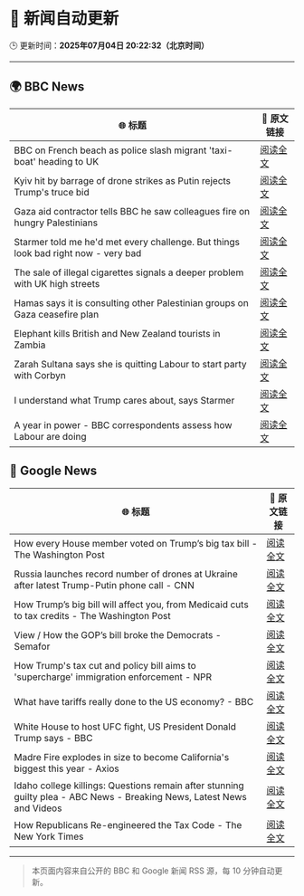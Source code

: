 # 🧠 新闻自动更新

🕒 更新时间：**2025年07月04日 20:22:32（北京时间）**

---

## 🌍 BBC News

| 🌐 标题 | 🔗 原文链接 |
|--------|-------------|
| BBC on French beach as police slash migrant 'taxi-boat' heading to UK | [阅读全文](https://www.bbc.com/news/articles/c5ygjjxjlplo) |
| Kyiv hit by barrage of drone strikes as Putin rejects Trump's truce bid | [阅读全文](https://www.bbc.com/news/articles/cx2g3qvz0pvo) |
| Gaza aid contractor tells BBC he saw colleagues fire on hungry Palestinians | [阅读全文](https://www.bbc.com/news/articles/cnvmry71q5yo) |
| Starmer told me he'd met every challenge. But things look bad right now - very bad | [阅读全文](https://www.bbc.com/news/articles/ckg5dgr4mepo) |
| The sale of illegal cigarettes signals a deeper problem with UK high streets | [阅读全文](https://www.bbc.com/news/articles/cy9097lwxg9o) |
| Hamas says it is consulting other Palestinian groups on Gaza ceasefire plan | [阅读全文](https://www.bbc.com/news/articles/cnvmrmvp98go) |
| Elephant kills British and New Zealand tourists in Zambia | [阅读全文](https://www.bbc.com/news/articles/cp86jkdn838o) |
| Zarah Sultana says she is quitting Labour to start party with Corbyn | [阅读全文](https://www.bbc.com/news/articles/cwyel9kgdvdo) |
| I understand what Trump cares about, says Starmer | [阅读全文](https://www.bbc.com/news/articles/cq8ze23vx4po) |
| A year in power - BBC correspondents assess how Labour are doing | [阅读全文](https://www.bbc.com/news/articles/crenvyrnv33o) |

## 📰 Google News

| 🌐 标题 | 🔗 原文链接 |
|--------|-------------|
| How every House member voted on Trump’s big tax bill - The Washington Post | [阅读全文](https://news.google.com/rss/articles/CBMikwFBVV95cUxOR3F1a2xLcWk1TUlJelFZYXdQMXlwc213Vy1mMHpwT29MdlJXVWRHcWpVM0g0Zno4YmlHc1VqOFVBczlocTlFclF1M2wxNW13dDhfQUtLemdoUzg2ekR4Ykd4b0NKbHFMMUFzWFhHWkhvY3pldjZybDFBd19sX09wazNnT1YxUWxWekFJMDZaWEdkdU0?oc=5) |
| Russia launches record number of drones at Ukraine after latest Trump-Putin phone call - CNN | [阅读全文](https://news.google.com/rss/articles/CBMijgFBVV95cUxQbjh2aG1pOWNaeHg3dGxzZTFYNGdjS2E4d3NDbTZidlpPOWJyeXBjQWhBRHFDVjVTY2plVUNMY0RPVE5vdVdOVVNxTk82S2Vza0piUWVpWmZhWjhxSEpDWnZyZm8xQW84emxlZmE4MzJNd3hGOVNfX2VXeTdaMEtOOEJ4VXhfd0xFRVJnMERR0gGTAUFVX3lxTE13ZTB1MktkdHpXRVM2eU5KWVd0Q2MyWDJLM1JFMHNHNlpJeWk1a2trckJCN3Uzc2JqNzdyaEJFS1FJV0xvVEZUM0VxZllRTWtJTDhLZmlSUm0tUkJsUnVJbTFnQ3VLRGZUNDlyVDZ6VlpMV2IwZ3FVSXRXS2t0c3lDUFVXa3R0aW03UGR0NW1EQXNxcw?oc=5) |
| How Trump’s big bill will affect you, from Medicaid cuts to tax credits - The Washington Post | [阅读全文](https://news.google.com/rss/articles/CBMimAFBVV95cUxNUHRpWGxNZl81OGJfU1M5MGhncFh2blZhTlZTX2ROVW82NHRpNzFIYWlJaWNRVks5Q2hMVnlzczg0R0lxWlNlb3dZbndFemVfRWJTUHVBcUlnanpDeEdXNmZ3UGtWcWtSWUZ6MThsX284TlFoT1NvdnpZcE8wTjRLR3dCOXFWSW5fbklqOTN4N1RmZXExYjFEdg?oc=5) |
| View / How the GOP’s bill broke the Democrats - Semafor | [阅读全文](https://news.google.com/rss/articles/CBMihwFBVV95cUxNM1lzR3R2c1JZSWNpT1kxMk14X2RDeHllS2hqWV94Nk1kVDBDYUx6LUZTTThUVGpSaW9YYUhxT0hsaHh4WG1XTGRPTlk3dXlVUlcyRncwb0lxOG5hTEdBSTluckh1YlFMUDloMlpwcGFWekFOQ1BfR1laTFBTcmw4anlRS2NOMGs?oc=5) |
| How Trump's tax cut and policy bill aims to 'supercharge' immigration enforcement - NPR | [阅读全文](https://news.google.com/rss/articles/CBMijAFBVV95cUxOZkVLVEJQQjJQaGNPNTY1T0I4OEJaREdfSnlQSHgyaG00dEtYbE16WUNyRGJGWlJQNktITlc2OXFNWThjX3p5NDV1bExSSWlCakVqVHQ0S29DeFBtUW5NZUY0ME10dDRBNEhtRHZ2TmpmTWZ0MXpWZ1BVQ1R0cWdMOGRLVnNwb0tVZE5pMQ?oc=5) |
| What have tariffs really done to the US economy? - BBC | [阅读全文](https://news.google.com/rss/articles/CBMiWkFVX3lxTE1tU0xVay1QVjlER2ljTnhNR1MyNm9BUTlLOFBmN2EydTdMaFhyVFcwcmZTUXdkdWFraEJueEQwMzlhMGdxRjVqVmdTNG1VRGo1dVhHUjFaT2xEQdIBX0FVX3lxTE84bzU1N3dHbmo1WmJJcmFUdmY1djhvTjNQbkRBV3RIckt6SjdmWm5CRkFFQTFCLXc0TFZqXzlDU2QtcWRPbElRcUxYSU92NlNuUmVjdGJMcW5YX21JNFVj?oc=5) |
| White House to host UFC fight, US President Donald Trump says - BBC | [阅读全文](https://news.google.com/rss/articles/CBMiWkFVX3lxTE9iajM2NVRGVjdjSVZiX2NLNFVReVZnYjdWQXlxTjVmbS1WMUpIZ3U0d0pCUE5QcldPajlkeVRxbnRVNXZnMjBGcXdxUDhPWHd3M1RtRUtiQ2lCd9IBX0FVX3lxTFAzYVFhYVpwRmVMampoNkZiYV9ZYm9fZTVBZlhyTUJ2R09KSWtlR3c3bHhrLVo2OUhSeTNUajFOZkhZMzhuVnFCdENtUVRwVHBubWdXVEt5dHZnazhrTXRn?oc=5) |
| Madre Fire explodes in size to become California's biggest this year - Axios | [阅读全文](https://news.google.com/rss/articles/CBMidkFVX3lxTFBpSTBRcU1la09JNkZTUElPVzh2eV9Yc25jcDFkenVfUEg1STk2UzFldk1zaW5Jdzc5eFFVVjB1cEczSzExZGdyUkpIbXI5LUh2R1dGNU5MREc3dllFV09tODQ0cjlJem1aeUhCMDk4TWR6cGFiQ3c?oc=5) |
| Idaho college killings: Questions remain after stunning guilty plea - ABC News - Breaking News, Latest News and Videos | [阅读全文](https://news.google.com/rss/articles/CBMiqgFBVV95cUxPeERGMGhFZUdnYUEzTHB2MjFXTHdpLVZJd01jTC1DTHVPN2NkRWxGSGNtNnJ0ZGtHQWxCZVVZOC1TbVJ3QmZ4YklZN2R4WkdWYkZoVGY5TVhDLTN5Tks3Vk5UUjdKaTFqNVB5M1ZESXRTVHJBZnB2VEdIdF91Q2dLbnFRM0JOSVZ2RHY4a2t5TG1WZ014UThvUHMtYUNJWmpSaUotX2d2QmVCQdIBrwFBVV95cUxPYXVmR0FHYW5lWjFKcUZyald0ZllTRlZQUWhkbVFVaTNnNTRWakw2SVZvMWJ6bWxrd3VIZHlYQ21TUXlVekNWQkxSZDg2N0RqMXBLVkFUdE9BNTE3Y2pkQlBrUXVCOWZDMzJsUlJhRFNTQjlIRnVDNExtdDZITkZRbDFHMjZxREluNEN5WGNhNFdaTFhRMzJ1Qkpud2UyMUVDRkhvUmo3Y1ctYzMxa1lJ?oc=5) |
| How Republicans Re-engineered the Tax Code - The New York Times | [阅读全文](https://news.google.com/rss/articles/CBMihAFBVV95cUxOS2VkRXFJZm9kcl82YXY1bHM0eDVtRmNmNXBybWE4d1I1dW1PX0hjRlhLbG1HaVhCWjlzRTNSMWJIeFhxZnVmZEVHOXJZMnVLbTFDaGU5aHkxbzd0WG9HYUdRd1dDamVXTnhUV0lQektQYjlYMVJzWlBLc2ttd1dRRUR1N2M?oc=5) |

---
> 本页面内容来自公开的 BBC 和 Google 新闻 RSS 源，每 10 分钟自动更新。